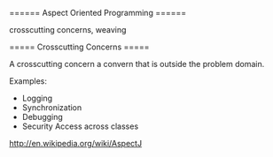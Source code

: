 ====== Aspect Oriented Programming ======





crosscutting concerns, weaving


===== Crosscutting Concerns =====

A crosscutting concern a convern that is outside the problem domain.

Examples:

  * Logging
  * Synchronization
  * Debugging
  * Security Access across classes






http://en.wikipedia.org/wiki/AspectJ


